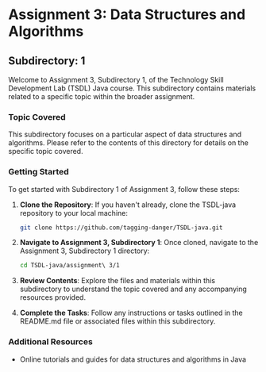 # Assignment 3: Data Structures and Algorithms

## Subdirectory: 1

Welcome to Assignment 3, Subdirectory 1, of the Technology Skill Development Lab (TSDL) Java course. This subdirectory contains materials related to a specific topic within the broader assignment.

### Topic Covered

This subdirectory focuses on a particular aspect of data structures and algorithms. Please refer to the contents of this directory for details on the specific topic covered.

### Getting Started

To get started with Subdirectory 1 of Assignment 3, follow these steps:

1. **Clone the Repository**: If you haven't already, clone the TSDL-java repository to your local machine:

    ```bash
    git clone https://github.com/tagging-danger/TSDL-java.git

2. **Navigate to Assignment 3, Subdirectory 1**: Once cloned, navigate to the Assignment 3, Subdirectory 1 directory:

    ```bash
    cd TSDL-java/assignment\ 3/1

3. **Review Contents**: Explore the files and materials within this subdirectory to understand the topic covered and any accompanying resources provided.

4. **Complete the Tasks**: Follow any instructions or tasks outlined in the README.md file or associated files within this subdirectory.

### Additional Resources

- Online tutorials and guides for data structures and algorithms in Java
